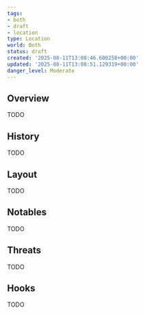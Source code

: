 ```yaml
---
tags:
- both
- draft
- location
type: Location
world: Both
status: draft
created: '2025-08-11T13:08:46.600258+00:00'
updated: '2025-08-11T13:08:51.129319+00:00'
danger_level: Moderate
---
```



## Overview

TODO
## History

TODO
## Layout

TODO
## Notables

TODO
## Threats

TODO
## Hooks

TODO

